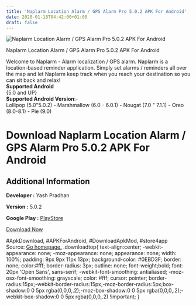 ```yaml
---
title: 'Naplarm Location Alarm / GPS Alarm Pro 5.0.2 APK For Android'
date: 2020-01-18T04:42:00+01:00
draft: false
---
```


![Naplarm Location Alarm / GPS Alarm Pro 5.0.2 APK For Android](https://i0.wp.com/apkhome.net/wp-content/uploads/2020/01/Naplarm-Location-Alarm.png "Naplarm Location Alarm / GPS Alarm Pro 5.0.2 APK For Android")

  

Naplarm Location Alarm / GPS Alarm Pro 5.0.2 APK For Android

Welcome to Naplarm - Alarm localization / GPS alarm. Naplarm is a location-based reminder application. Simply set alarms / reminders all over the map and let Naplarm keep track when you reach your destination so you can sit back and relax!  
**Supported Android**  
{5.0 and UP}  
**Supported Android Version**:-  
Lollipop (5.0"5.0.2) - Marshmallow (6.0 - 6.0.1) - Nougat (7.0 " 7.1.1) - Oreo (8.0-8.1) - Pie (9.0)

Download Naplarm Location Alarm / GPS Alarm Pro 5.0.2 APK For Android
=====================================================================

Additional Information
----------------------

**Developer :** Yash Pradhan

**Version :** 5.0.2

**Google Play :** [PlayStore](https://play.google.com/store/apps/details?id=yash.naplarmuno)

  

[Download Now](https://store4app.co/post/naplarm-location-alarm-gps-alarm-pro-5-0-2-apk-for-android_1579285308)

  
#ApkDownload, #APKForAndroid, #DownloadApkMod, #store4app  
Source: [Go homepage.](https://store4app.co/post/naplarm-location-alarm-gps-alarm-pro-5-0-2-apk-for-android_1579285308) .downloadtop{ text-align:center; -webkit-appearance: none; -moz-appearance: none; appearance: none; width: 100%; padding: 9px 9px 11px 13px; background-color: #0EBD3F; border: none; color:#fff; border-radius: 3px; outline: none; font-weight;bold; font: 20px 'Open Sans', sans-serif; -webkit-font-smoothing: antialiased; -moz-osx-font-smoothing: grayscale; color: #fff; cursor: pointer; border-radius:15px;-webkit-border-radius:15px;-moz-border-radius:5px;box-shadow:0 0 5px rgba(0,0,0,.2);-moz-box-shadow:0 0 5px rgba(0,0,0,.2);-webkit-box-shadow:0 0 5px rgba(0,0,0,.2) !important; }